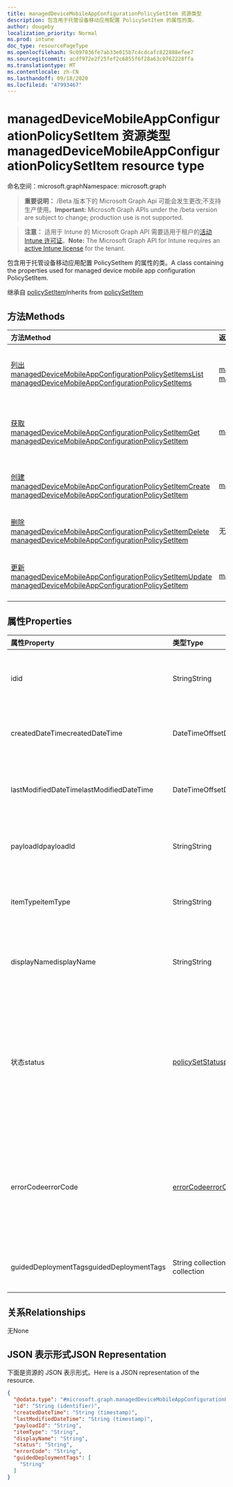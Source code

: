 ```yaml
---
title: managedDeviceMobileAppConfigurationPolicySetItem 资源类型
description: 包含用于托管设备移动应用配置 PolicySetItem 的属性的类。
author: dougeby
localization_priority: Normal
ms.prod: intune
doc_type: resourcePageType
ms.openlocfilehash: 9c097836fe7ab33e015b7c4cdcafc822888efee7
ms.sourcegitcommit: acdf972e2f25fef2c6855f6f28a63c0762228ffa
ms.translationtype: MT
ms.contentlocale: zh-CN
ms.lasthandoff: 09/18/2020
ms.locfileid: "47993467"
---
```

# <a name="manageddevicemobileappconfigurationpolicysetitem-resource-type"></a><span data-ttu-id="b276f-103">managedDeviceMobileAppConfigurationPolicySetItem 资源类型</span><span class="sxs-lookup"><span data-stu-id="b276f-103">managedDeviceMobileAppConfigurationPolicySetItem resource type</span></span>

<span data-ttu-id="b276f-104">命名空间：microsoft.graph</span><span class="sxs-lookup"><span data-stu-id="b276f-104">Namespace: microsoft.graph</span></span>

> <span data-ttu-id="b276f-105">**重要说明：** /Beta 版本下的 Microsoft Graph Api 可能会发生更改;不支持生产使用。</span><span class="sxs-lookup"><span data-stu-id="b276f-105">**Important:** Microsoft Graph APIs under the /beta version are subject to change; production use is not supported.</span></span>

> <span data-ttu-id="b276f-106">**注意：** 适用于 Intune 的 Microsoft Graph API 需要适用于租户的[活动 Intune 许可证](https://go.microsoft.com/fwlink/?linkid=839381)。</span><span class="sxs-lookup"><span data-stu-id="b276f-106">**Note:** The Microsoft Graph API for Intune requires an [active Intune license](https://go.microsoft.com/fwlink/?linkid=839381) for the tenant.</span></span>

<span data-ttu-id="b276f-107">包含用于托管设备移动应用配置 PolicySetItem 的属性的类。</span><span class="sxs-lookup"><span data-stu-id="b276f-107">A class containing the properties used for managed device mobile app configuration PolicySetItem.</span></span>


<span data-ttu-id="b276f-108">继承自 [policySetItem](../resources/intune-policyset-policysetitem.md)</span><span class="sxs-lookup"><span data-stu-id="b276f-108">Inherits from [policySetItem](../resources/intune-policyset-policysetitem.md)</span></span>

## <a name="methods"></a><span data-ttu-id="b276f-109">方法</span><span class="sxs-lookup"><span data-stu-id="b276f-109">Methods</span></span>
|<span data-ttu-id="b276f-110">方法</span><span class="sxs-lookup"><span data-stu-id="b276f-110">Method</span></span>|<span data-ttu-id="b276f-111">返回类型</span><span class="sxs-lookup"><span data-stu-id="b276f-111">Return Type</span></span>|<span data-ttu-id="b276f-112">说明</span><span class="sxs-lookup"><span data-stu-id="b276f-112">Description</span></span>|
|:---|:---|:---|
|[<span data-ttu-id="b276f-113">列出 managedDeviceMobileAppConfigurationPolicySetItems</span><span class="sxs-lookup"><span data-stu-id="b276f-113">List managedDeviceMobileAppConfigurationPolicySetItems</span></span>](../api/intune-policyset-manageddevicemobileappconfigurationpolicysetitem-list.md)|<span data-ttu-id="b276f-114">[managedDeviceMobileAppConfigurationPolicySetItem](../resources/intune-policyset-manageddevicemobileappconfigurationpolicysetitem.md) 集合</span><span class="sxs-lookup"><span data-stu-id="b276f-114">[managedDeviceMobileAppConfigurationPolicySetItem](../resources/intune-policyset-manageddevicemobileappconfigurationpolicysetitem.md) collection</span></span>|<span data-ttu-id="b276f-115">列出 [managedDeviceMobileAppConfigurationPolicySetItem](../resources/intune-policyset-manageddevicemobileappconfigurationpolicysetitem.md) 对象的属性和关系。</span><span class="sxs-lookup"><span data-stu-id="b276f-115">List properties and relationships of the [managedDeviceMobileAppConfigurationPolicySetItem](../resources/intune-policyset-manageddevicemobileappconfigurationpolicysetitem.md) objects.</span></span>|
|[<span data-ttu-id="b276f-116">获取 managedDeviceMobileAppConfigurationPolicySetItem</span><span class="sxs-lookup"><span data-stu-id="b276f-116">Get managedDeviceMobileAppConfigurationPolicySetItem</span></span>](../api/intune-policyset-manageddevicemobileappconfigurationpolicysetitem-get.md)|[<span data-ttu-id="b276f-117">managedDeviceMobileAppConfigurationPolicySetItem</span><span class="sxs-lookup"><span data-stu-id="b276f-117">managedDeviceMobileAppConfigurationPolicySetItem</span></span>](../resources/intune-policyset-manageddevicemobileappconfigurationpolicysetitem.md)|<span data-ttu-id="b276f-118">读取 [managedDeviceMobileAppConfigurationPolicySetItem](../resources/intune-policyset-manageddevicemobileappconfigurationpolicysetitem.md) 对象的属性和关系。</span><span class="sxs-lookup"><span data-stu-id="b276f-118">Read properties and relationships of the [managedDeviceMobileAppConfigurationPolicySetItem](../resources/intune-policyset-manageddevicemobileappconfigurationpolicysetitem.md) object.</span></span>|
|[<span data-ttu-id="b276f-119">创建 managedDeviceMobileAppConfigurationPolicySetItem</span><span class="sxs-lookup"><span data-stu-id="b276f-119">Create managedDeviceMobileAppConfigurationPolicySetItem</span></span>](../api/intune-policyset-manageddevicemobileappconfigurationpolicysetitem-create.md)|[<span data-ttu-id="b276f-120">managedDeviceMobileAppConfigurationPolicySetItem</span><span class="sxs-lookup"><span data-stu-id="b276f-120">managedDeviceMobileAppConfigurationPolicySetItem</span></span>](../resources/intune-policyset-manageddevicemobileappconfigurationpolicysetitem.md)|<span data-ttu-id="b276f-121">创建新的 [managedDeviceMobileAppConfigurationPolicySetItem](../resources/intune-policyset-manageddevicemobileappconfigurationpolicysetitem.md) 对象。</span><span class="sxs-lookup"><span data-stu-id="b276f-121">Create a new [managedDeviceMobileAppConfigurationPolicySetItem](../resources/intune-policyset-manageddevicemobileappconfigurationpolicysetitem.md) object.</span></span>|
|[<span data-ttu-id="b276f-122">删除 managedDeviceMobileAppConfigurationPolicySetItem</span><span class="sxs-lookup"><span data-stu-id="b276f-122">Delete managedDeviceMobileAppConfigurationPolicySetItem</span></span>](../api/intune-policyset-manageddevicemobileappconfigurationpolicysetitem-delete.md)|<span data-ttu-id="b276f-123">无</span><span class="sxs-lookup"><span data-stu-id="b276f-123">None</span></span>|<span data-ttu-id="b276f-124">删除 [managedDeviceMobileAppConfigurationPolicySetItem](../resources/intune-policyset-manageddevicemobileappconfigurationpolicysetitem.md)。</span><span class="sxs-lookup"><span data-stu-id="b276f-124">Deletes a [managedDeviceMobileAppConfigurationPolicySetItem](../resources/intune-policyset-manageddevicemobileappconfigurationpolicysetitem.md).</span></span>|
|[<span data-ttu-id="b276f-125">更新 managedDeviceMobileAppConfigurationPolicySetItem</span><span class="sxs-lookup"><span data-stu-id="b276f-125">Update managedDeviceMobileAppConfigurationPolicySetItem</span></span>](../api/intune-policyset-manageddevicemobileappconfigurationpolicysetitem-update.md)|[<span data-ttu-id="b276f-126">managedDeviceMobileAppConfigurationPolicySetItem</span><span class="sxs-lookup"><span data-stu-id="b276f-126">managedDeviceMobileAppConfigurationPolicySetItem</span></span>](../resources/intune-policyset-manageddevicemobileappconfigurationpolicysetitem.md)|<span data-ttu-id="b276f-127">更新 [managedDeviceMobileAppConfigurationPolicySetItem](../resources/intune-policyset-manageddevicemobileappconfigurationpolicysetitem.md) 对象的属性。</span><span class="sxs-lookup"><span data-stu-id="b276f-127">Update the properties of a [managedDeviceMobileAppConfigurationPolicySetItem](../resources/intune-policyset-manageddevicemobileappconfigurationpolicysetitem.md) object.</span></span>|

## <a name="properties"></a><span data-ttu-id="b276f-128">属性</span><span class="sxs-lookup"><span data-stu-id="b276f-128">Properties</span></span>
|<span data-ttu-id="b276f-129">属性</span><span class="sxs-lookup"><span data-stu-id="b276f-129">Property</span></span>|<span data-ttu-id="b276f-130">类型</span><span class="sxs-lookup"><span data-stu-id="b276f-130">Type</span></span>|<span data-ttu-id="b276f-131">说明</span><span class="sxs-lookup"><span data-stu-id="b276f-131">Description</span></span>|
|:---|:---|:---|
|<span data-ttu-id="b276f-132">id</span><span class="sxs-lookup"><span data-stu-id="b276f-132">id</span></span>|<span data-ttu-id="b276f-133">String</span><span class="sxs-lookup"><span data-stu-id="b276f-133">String</span></span>|<span data-ttu-id="b276f-134">MobileAppPolicySetItem 的键。</span><span class="sxs-lookup"><span data-stu-id="b276f-134">Key of the MobileAppPolicySetItem.</span></span> <span data-ttu-id="b276f-135">继承自 [policySetItem](../resources/intune-policyset-policysetitem.md)</span><span class="sxs-lookup"><span data-stu-id="b276f-135">Inherited from [policySetItem](../resources/intune-policyset-policysetitem.md)</span></span>|
|<span data-ttu-id="b276f-136">createdDateTime</span><span class="sxs-lookup"><span data-stu-id="b276f-136">createdDateTime</span></span>|<span data-ttu-id="b276f-137">DateTimeOffset</span><span class="sxs-lookup"><span data-stu-id="b276f-137">DateTimeOffset</span></span>|<span data-ttu-id="b276f-138">PolicySetItem 的创建时间。</span><span class="sxs-lookup"><span data-stu-id="b276f-138">Creation time of the PolicySetItem.</span></span> <span data-ttu-id="b276f-139">继承自 [policySetItem](../resources/intune-policyset-policysetitem.md)</span><span class="sxs-lookup"><span data-stu-id="b276f-139">Inherited from [policySetItem](../resources/intune-policyset-policysetitem.md)</span></span>|
|<span data-ttu-id="b276f-140">lastModifiedDateTime</span><span class="sxs-lookup"><span data-stu-id="b276f-140">lastModifiedDateTime</span></span>|<span data-ttu-id="b276f-141">DateTimeOffset</span><span class="sxs-lookup"><span data-stu-id="b276f-141">DateTimeOffset</span></span>|<span data-ttu-id="b276f-142">PolicySetItem 的上次修改时间。</span><span class="sxs-lookup"><span data-stu-id="b276f-142">Last modified time of the PolicySetItem.</span></span> <span data-ttu-id="b276f-143">继承自 [policySetItem](../resources/intune-policyset-policysetitem.md)</span><span class="sxs-lookup"><span data-stu-id="b276f-143">Inherited from [policySetItem](../resources/intune-policyset-policysetitem.md)</span></span>|
|<span data-ttu-id="b276f-144">payloadId</span><span class="sxs-lookup"><span data-stu-id="b276f-144">payloadId</span></span>|<span data-ttu-id="b276f-145">String</span><span class="sxs-lookup"><span data-stu-id="b276f-145">String</span></span>|<span data-ttu-id="b276f-146">PolicySetItem 的 PayloadId。</span><span class="sxs-lookup"><span data-stu-id="b276f-146">PayloadId of the PolicySetItem.</span></span> <span data-ttu-id="b276f-147">继承自 [policySetItem](../resources/intune-policyset-policysetitem.md)</span><span class="sxs-lookup"><span data-stu-id="b276f-147">Inherited from [policySetItem](../resources/intune-policyset-policysetitem.md)</span></span>|
|<span data-ttu-id="b276f-148">itemType</span><span class="sxs-lookup"><span data-stu-id="b276f-148">itemType</span></span>|<span data-ttu-id="b276f-149">String</span><span class="sxs-lookup"><span data-stu-id="b276f-149">String</span></span>|<span data-ttu-id="b276f-150">PolicySetItem 的 policySetType。</span><span class="sxs-lookup"><span data-stu-id="b276f-150">policySetType of the PolicySetItem.</span></span> <span data-ttu-id="b276f-151">继承自 [policySetItem](../resources/intune-policyset-policysetitem.md)</span><span class="sxs-lookup"><span data-stu-id="b276f-151">Inherited from [policySetItem](../resources/intune-policyset-policysetitem.md)</span></span>|
|<span data-ttu-id="b276f-152">displayName</span><span class="sxs-lookup"><span data-stu-id="b276f-152">displayName</span></span>|<span data-ttu-id="b276f-153">String</span><span class="sxs-lookup"><span data-stu-id="b276f-153">String</span></span>|<span data-ttu-id="b276f-154">PolicySetItem 的 DisplayName。</span><span class="sxs-lookup"><span data-stu-id="b276f-154">DisplayName of the PolicySetItem.</span></span> <span data-ttu-id="b276f-155">继承自 [policySetItem](../resources/intune-policyset-policysetitem.md)</span><span class="sxs-lookup"><span data-stu-id="b276f-155">Inherited from [policySetItem](../resources/intune-policyset-policysetitem.md)</span></span>|
|<span data-ttu-id="b276f-156">状态</span><span class="sxs-lookup"><span data-stu-id="b276f-156">status</span></span>|[<span data-ttu-id="b276f-157">policySetStatus</span><span class="sxs-lookup"><span data-stu-id="b276f-157">policySetStatus</span></span>](../resources/intune-policyset-policysetstatus.md)|<span data-ttu-id="b276f-158">PolicySetItem 的状态。</span><span class="sxs-lookup"><span data-stu-id="b276f-158">Status of the PolicySetItem.</span></span> <span data-ttu-id="b276f-159">继承自 [policySetItem](../resources/intune-policyset-policysetitem.md)。</span><span class="sxs-lookup"><span data-stu-id="b276f-159">Inherited from [policySetItem](../resources/intune-policyset-policysetitem.md).</span></span> <span data-ttu-id="b276f-160">可取值为：`unknown`、`validating`、`partialSuccess`、`success`、`error`、`notAssigned`。</span><span class="sxs-lookup"><span data-stu-id="b276f-160">Possible values are: `unknown`, `validating`, `partialSuccess`, `success`, `error`, `notAssigned`.</span></span>|
|<span data-ttu-id="b276f-161">errorCode</span><span class="sxs-lookup"><span data-stu-id="b276f-161">errorCode</span></span>|[<span data-ttu-id="b276f-162">errorCode</span><span class="sxs-lookup"><span data-stu-id="b276f-162">errorCode</span></span>](../resources/intune-policyset-errorcode.md)|<span data-ttu-id="b276f-163">错误代码（如果发生）。</span><span class="sxs-lookup"><span data-stu-id="b276f-163">Error code if any occured.</span></span> <span data-ttu-id="b276f-164">继承自 [policySetItem](../resources/intune-policyset-policysetitem.md)。</span><span class="sxs-lookup"><span data-stu-id="b276f-164">Inherited from [policySetItem](../resources/intune-policyset-policysetitem.md).</span></span> <span data-ttu-id="b276f-165">可取值为：`noError`、`unauthorized`、`notFound`、`deleted`。</span><span class="sxs-lookup"><span data-stu-id="b276f-165">Possible values are: `noError`, `unauthorized`, `notFound`, `deleted`.</span></span>|
|<span data-ttu-id="b276f-166">guidedDeploymentTags</span><span class="sxs-lookup"><span data-stu-id="b276f-166">guidedDeploymentTags</span></span>|<span data-ttu-id="b276f-167">String collection</span><span class="sxs-lookup"><span data-stu-id="b276f-167">String collection</span></span>|<span data-ttu-id="b276f-168">继承自[policySetItem](../resources/intune-policyset-policysetitem.md)的引导部署的标记</span><span class="sxs-lookup"><span data-stu-id="b276f-168">Tags of the guided deployment Inherited from [policySetItem](../resources/intune-policyset-policysetitem.md)</span></span>|

## <a name="relationships"></a><span data-ttu-id="b276f-169">关系</span><span class="sxs-lookup"><span data-stu-id="b276f-169">Relationships</span></span>
<span data-ttu-id="b276f-170">无</span><span class="sxs-lookup"><span data-stu-id="b276f-170">None</span></span>

## <a name="json-representation"></a><span data-ttu-id="b276f-171">JSON 表示形式</span><span class="sxs-lookup"><span data-stu-id="b276f-171">JSON Representation</span></span>
<span data-ttu-id="b276f-172">下面是资源的 JSON 表示形式。</span><span class="sxs-lookup"><span data-stu-id="b276f-172">Here is a JSON representation of the resource.</span></span>
<!-- {
  "blockType": "resource",
  "keyProperty": "id",
  "@odata.type": "microsoft.graph.managedDeviceMobileAppConfigurationPolicySetItem"
}
-->
``` json
{
  "@odata.type": "#microsoft.graph.managedDeviceMobileAppConfigurationPolicySetItem",
  "id": "String (identifier)",
  "createdDateTime": "String (timestamp)",
  "lastModifiedDateTime": "String (timestamp)",
  "payloadId": "String",
  "itemType": "String",
  "displayName": "String",
  "status": "String",
  "errorCode": "String",
  "guidedDeploymentTags": [
    "String"
  ]
}
```






